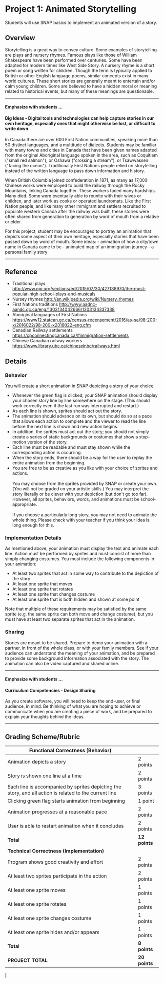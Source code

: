 <!--- REVISED -->
# Project 1: Animated Storytelling

Students will use SNAP basics to implement an animated version of a story.

## Overview

Storytelling is a great way to convey culture.  Some examples of storytelling are plays and nursery rhymes. Famous plays like those of William Shakespeare have been performed over centuries.  Some have been adapted for modern times like West Side Story. A nursery rhyme is a short poem or song written for children. Though the term is typically applied to British or other English language poems, similar concepts exist in many world cultures. These short stories are generally meant to entertain and/or calm young children. Some are believed to have a hidden moral or meaning related to historical events, but many of these meanings are questionable.

---
#### Emphasize with students ...
#### Big Ideas - Digital tools and technologies can help capture stories in our own heritage, especially ones that might otherwise be lost, or difficult to write down

In Canada there are over 600 First Nation communities, speaking more than 50 distinct languages, and a multitude of dialects.  Students may be familiar with many towns and cities in Canada that have been given names adapted from the original Aboriginal language spoken in the area,  such as Coquitlam ("small red salmon"),  or Oshawa ("crossing a stream"),  or Tsawwassen ("facing the ocean").  Traditionally First Nations people relied on storytelling instead of the written language to pass down information and history.  

When British Columbia joined confederation in 1871, as many as 17,000 Chinese works were employed to build the railway through the Rocky Mountains, linking Canada together.  These workers faced many hardships.  Many died.  Some were eventually able to reunite with their wives or children, and later work as cooks or operated laundromats.   Like the First Nation people, and like many other immigrant and settlers recruited to populate western Canada after the railway was built, these stories were often shared from generation to generation by word of mouth from a relative or elder.   

For this project, student may be encouraged to portray an animation that depicts some aspect of their own heritage, especially stories that have been passed down by word of mouth.  Some ideas:
    - animation of how a city/town name in Canada came to be
    - animated map of an immigration journey
    - a personal family story

---

## Reference
-   Traditional plays  http://www.npr.org/sections/ed/2015/07/30/427138970/the-most-popular-high-school-plays-and-musicals
-   Nursey rhymes  http://en.wikipedia.org/wiki/Nursery_rhymes
-   First Nations traditions  http://www.aadnc-aandc.gc.ca/eng/1303134042666/1303134337338
-   Aboriginal languages of First Nations https://www12.statcan.gc.ca/census-recensement/2016/as-sa/98-200-x/2016022/98-200-x2016022-eng.cfm 
-   Canadian Railway settlements  https://cpconnectingcanada.ca/#immigration-settlements
-   Chinese Canadian railway workers  https://www.library.ubc.ca/chineseinbc/railways.html


## Details

### Behavior
You will create a short animation in SNAP depicting a story of your choice. 

-   Whenever the green flag is clicked, your SNAP animation should display your chosen story line by line somewhere on the stage. (This should work correctly even if the last run was interrupted and restart.)
-   As each line is shown, sprites should act out the story.
-   The animation should advance on its own, but should do so at a pace that allows each action to complete and the viewer to read the line before the next line is shown and new action begins.
-   In addition, the sprites must act out the story; you should not simply create a series of static backgrounds or costumes that show a stop-motion version of the story.
-   Each line must be readable and must stay shown while the corresponding action is occurring.
-   When the story ends, there should be a way for the user to replay the entire animation from the beginning.
-   You are free to be as creative as you like with your choice of sprites and actions.<br />
    <br />
    You may choose from the sprites provided by SNAP or create your own. (You will not be graded on your artistic skills.) You may interpret the story literally or be clever with your depiction (but don't go too far). However, all sprites, behaviors, words, and animations must be school-appropriate.<br />
    <br />
    If you choose a particularly long story, you may not need to animate the whole thing. Please check with your teacher if you think your idea is long enough for this.

### Implementation Details
As mentioned above, your animation must display the text and animate each line. Action must be performed by sprites and must consist of more than simply changing costumes. You must include the following components in your animation:

-   At least two sprites that act in some way to contribute to the depiction of the story
-   At least one sprite that moves
-   At least one sprite that rotates
-   At least one sprite that changes costume
-   At least one sprite that is both hidden and shown at some point

Note that multiple of these requirements may be satisfied by the same sprite (e.g. the same sprite can both move and change costume), but you must have at least two separate sprites that act in the animation.

### Sharing
Stories are meant to be shared.  Prepare to demo your animation with a partner, in front of the whole class, or with your family members.  See if your audience can understand the meaning of your animation, and be prepared to provide some background information associated with the story.  The animation can also be video captured and shared online.   

---
#### Emphasize with students ...
#### Curriculum Competencies - Design Sharing

As you create software, you will need to keep the end-user, or final audience, in mind.  Be thinking of what you are hoping to achieve or communicate when you are creating a piece of work, and be prepared to explain your thoughts behind the ideas.

---

## Grading Scheme/Rubric

| **Functional Correctness (Behavior)**                                                                  |               |
| ------------------------------------------------------------------------------------------------------ | ------------- |
| Animation depicts a story                                                                              | 2 points      |
| Story is shown one line at a time                                                                      | 2 points      |
| Each line is accompanied by sprites depicting the story, and all action is related to the current line | 3 points      |
| Clicking green flag starts animation from beginning                                                    | 1 point       |
| Animation progresses at a reasonable pace                                                              | 2 points      |
| User is able to restart animation when it concludes                                                    | 2 points      |
| **Total**                                                                                              | **12 points** |
| **Technical Correctness (Implementation)**                                                             |               |
| Program shows good creativity and effort                                                               | 2 points      |
| At least two sprites participate in the action                                                         | 2 points      |
| At least one sprite moves                                                                              | 1 points      |
| At least one sprite rotates                                                                            | 1 points      |
| At least one sprite changes costume                                                                    | 1 points      |
| At least one sprite hides and/or appears                                                               | 1 points      |
| **Total**                                                                                              | **8 points**  |
| **PROJECT TOTAL**                                                                                      | **20 points** |

|
